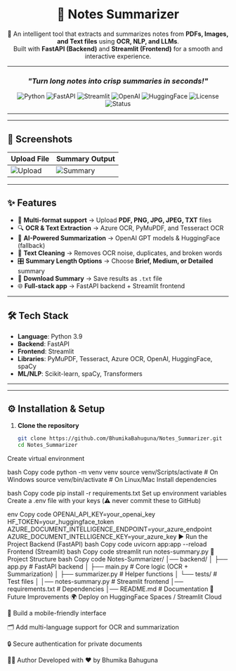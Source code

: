 <div align="center">

# 📝 **Notes Summarizer**

🚀 An intelligent tool that extracts and summarizes notes from **PDFs, Images, and Text files** using **OCR, NLP, and LLMs**.  
Built with **FastAPI (Backend)** and **Streamlit (Frontend)** for a smooth and interactive experience.  

---

### *"Turn long notes into crisp summaries in seconds!"*

![Python](https://img.shields.io/badge/Python-3.9%2B-blue?logo=python)
![FastAPI](https://img.shields.io/badge/FastAPI-Backend-009688?logo=fastapi)
![Streamlit](https://img.shields.io/badge/Streamlit-Frontend-FF4B4B?logo=streamlit)
![OpenAI](https://img.shields.io/badge/OpenAI-LLM-412991?logo=openai)
![HuggingFace](https://img.shields.io/badge/HuggingFace-Models-FFCC00?logo=huggingface)
![License](https://img.shields.io/badge/License-MIT-green.svg)
![Status](https://img.shields.io/badge/Status-Active-success)

</div>

---


---

## 📸 Screenshots

| Upload File | Summary Output |
|-------------|----------------|
| ![Upload](assets/upload.png) | ![Summary](assets/summary.png) |

---
## ✨ Features

- 📂 **Multi-format support** → Upload **PDF, PNG, JPG, JPEG, TXT** files  
- 🔍 **OCR & Text Extraction** → Azure OCR, PyMuPDF, and Tesseract OCR  
- 🤖 **AI-Powered Summarization** → OpenAI GPT models & HuggingFace (fallback)  
- 🧹 **Text Cleaning** → Removes OCR noise, duplicates, and broken words  
- 🎛️ **Summary Length Options** → Choose **Brief, Medium, or Detailed** summary  
- 💾 **Download Summary** → Save results as `.txt` file  
- 🌐 **Full-stack app** → FastAPI backend + Streamlit frontend  

---

## 🛠️ Tech Stack

- **Language**: Python 3.9  
- **Backend**: FastAPI  
- **Frontend**: Streamlit  
- **Libraries**: PyMuPDF, Tesseract, Azure OCR, OpenAI, HuggingFace, spaCy  
- **ML/NLP**: Scikit-learn, spaCy, Transformers  

---


---

## ⚙️ Installation & Setup

1. **Clone the repository**  
   ```bash
   git clone https://github.com/BhumikaBahuguna/Notes_Summarizer.git
   cd Notes_Summarizer
Create virtual environment

bash
Copy code
python -m venv venv
source venv/Scripts/activate   # On Windows
source venv/bin/activate       # On Linux/Mac
Install dependencies

bash
Copy code
pip install -r requirements.txt
Set up environment variables
Create a .env file with your keys (⚠️ never commit these to GitHub)

env
Copy code
OPENAI_API_KEY=your_openai_key
HF_TOKEN=your_huggingface_token
AZURE_DOCUMENT_INTELLIGENCE_ENDPOINT=your_azure_endpoint
AZURE_DOCUMENT_INTELLIGENCE_KEY=your_azure_key
▶️ Run the Project
Backend (FastAPI)
bash
Copy code
uvicorn app:app --reload
Frontend (Streamlit)
bash
Copy code
streamlit run notes-summary.py
📌 Project Structure
bash
Copy code
Notes-Summarizer/
│── backend/
│   ├── app.py              # FastAPI backend
│   ├── main.py             # Core logic (OCR + Summarization)
│   ├── summarizer.py       # Helper functions
│   └── tests/              # Test files
│
│── notes-summary.py        # Streamlit frontend
│── requirements.txt        # Dependencies
│── README.md               # Documentation
🚧 Future Improvements
🌍 Deploy on HuggingFace Spaces / Streamlit Cloud

📱 Build a mobile-friendly interface

🗂️ Add multi-language support for OCR and summarization

🔒 Secure authentication for private documents

👩‍💻 Author
Developed with ❤️ by Bhumika Bahuguna
